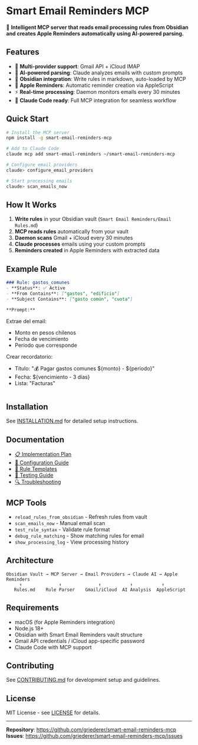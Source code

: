 # Smart Email Reminders MCP

🤖 **Intelligent MCP server that reads email processing rules from Obsidian and creates Apple Reminders automatically using AI-powered parsing.**

## Features

- 📧 **Multi-provider support**: Gmail API + iCloud IMAP
- 🧠 **AI-powered parsing**: Claude analyzes emails with custom prompts
- 📝 **Obsidian integration**: Write rules in markdown, auto-loaded by MCP
- 🍎 **Apple Reminders**: Automatic reminder creation via AppleScript
- ⚡ **Real-time processing**: Daemon monitors emails every 30 minutes
- 🔧 **Claude Code ready**: Full MCP integration for seamless workflow

## Quick Start

```bash
# Install the MCP server
npm install -g smart-email-reminders-mcp

# Add to Claude Code
claude mcp add smart-email-reminders ~/smart-email-reminders-mcp

# Configure email providers
claude> configure_email_providers

# Start processing emails
claude> scan_emails_now
```

## How It Works

1. **Write rules** in your Obsidian vault (`Smart Email Reminders/Email Rules.md`)
2. **MCP reads rules** automatically from your vault
3. **Daemon scans** Gmail + iCloud every 30 minutes
4. **Claude processes** emails using your custom prompts
5. **Reminders created** in Apple Reminders with extracted data

## Example Rule

```markdown
### Rule: gastos_comunes
- **Status**: ✅ Active
- **From Contains**: ["gastos", "edificio"]
- **Subject Contains**: ["gasto común", "cuota"]

**Prompt:**
```
Extrae del email:
- Monto en pesos chilenos
- Fecha de vencimiento
- Período que corresponde

Crear recordatorio:
- Título: "💰 Pagar gastos comunes ${monto} - ${período}"
- Fecha: ${vencimiento - 3 días}
- Lista: "Facturas"
```
```

## Installation

See [INSTALLATION.md](./docs/INSTALLATION.md) for detailed setup instructions.

## Documentation

- [📋 Implementation Plan](./docs/IMPLEMENTATION.md)
- [🔧 Configuration Guide](./docs/CONFIGURATION.md)
- [📝 Rule Templates](./docs/RULE_TEMPLATES.md)
- [🧪 Testing Guide](./docs/TESTING.md)
- [🔍 Troubleshooting](./docs/TROUBLESHOOTING.md)

## MCP Tools

- `reload_rules_from_obsidian` - Refresh rules from vault
- `scan_emails_now` - Manual email scan
- `test_rule_syntax` - Validate rule format
- `debug_rule_matching` - Show matching rules for email
- `show_processing_log` - View processing history

## Architecture

```
Obsidian Vault → MCP Server → Email Providers → Claude AI → Apple Reminders
     ↑              ↑              ↑           ↑           ↑
   Rules.md    Rule Parser    Gmail/iCloud  AI Analysis  AppleScript
```

## Requirements

- macOS (for Apple Reminders integration)
- Node.js 18+
- Obsidian with Smart Email Reminders vault structure
- Gmail API credentials / iCloud app-specific password
- Claude Code with MCP support

## Contributing

See [CONTRIBUTING.md](./CONTRIBUTING.md) for development setup and guidelines.

## License

MIT License - see [LICENSE](./LICENSE) for details.

---

**Repository**: https://github.com/griederer/smart-email-reminders-mcp
**Issues**: https://github.com/griederer/smart-email-reminders-mcp/issues